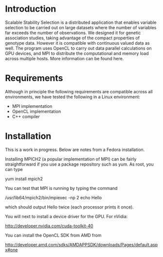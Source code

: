 # Introduction #


Scalable Stability Selection is a distributed application that enables variable selection to be carried out on large datasets where the number of variables far exceeds the number of observations.  We designed it for genetic association studies, taking advantage of the compact properties of genotype data.  However it is compatible with continuous valued data as well.  The program uses OpenCL to carry out data parallel calculations on GPU devices, and MPI to distribute the computational and memory load across multiple hosts.  More information can be found here.


# Requirements #
Although in principle the following requirements are compatible across all environments, we have tested the following in a Linux environment:

  * MPI implementation
  * OpenCL implementation
  * C++ compiler

# Installation #

This is a work in progress.  Below are notes from a Fedora installation.

Installing MPICH2 (a popular implementation of MPI) can be fairly straightforward if you use a package repository such as yum.  As root, you can type

yum install mpich2

You can test that MPI is running by typing the command

/usr/lib64/mpich2/bin/mpiexec -np 2 echo Hello

which should output Hello twice (each processor prints it once).

You will next to install a device driver for the GPU.  For nVidia:

http://developer.nvidia.com/cuda-toolkit-40

You can install the OpenCL SDK from AMD from

http://developer.amd.com/sdks/AMDAPPSDK/downloads/Pages/default.aspx#one